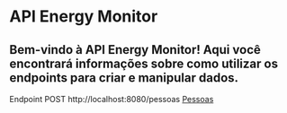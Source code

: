 # API Energy Monitor
## Bem-vindo à API Energy Monitor! Aqui você encontrará informações sobre como utilizar os endpoints para criar e manipular dados.

Endpoint
POST http://localhost:8080/pessoas
[Pessoas](pessoas.md)